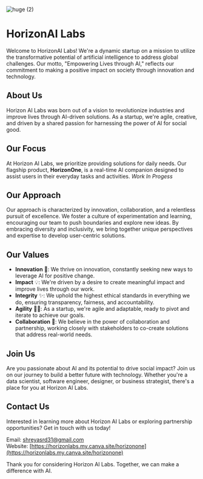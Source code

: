 ![huge (2)](https://github.com/HorizonAILabs/.github/assets/84516626/5c397111-d78c-4291-bcd2-e33db11876a0)
# HorizonAI Labs
Welcome to HorizonAI Labs! We're a dynamic startup on a mission to utilize the transformative potential of artificial intelligence to address global challenges. Our motto, "Empowering Lives through AI," reflects our commitment to making a positive impact on society through innovation and technology.

## About Us

Horizon AI Labs was born out of a vision to revolutionize industries and improve lives through AI-driven solutions. As a startup, we're agile, creative, and driven by a shared passion for harnessing the power of AI for social good.

## Our Focus

At Horizon AI Labs, we prioritize providing solutions for daily needs. Our flagship product, **HorizonOne**, is a real-time AI companion designed to assist users in their everyday tasks and activities. *Work In Progess*

## Our Approach

Our approach is characterized by innovation, collaboration, and a relentless pursuit of excellence. We foster a culture of experimentation and learning, encouraging our team to push boundaries and explore new ideas. By embracing diversity and inclusivity, we bring together unique perspectives and expertise to develop user-centric solutions.

## Our Values

- **Innovation** 🚀: We thrive on innovation, constantly seeking new ways to leverage AI for positive change.
- **Impact** 💡: We're driven by a desire to create meaningful impact and improve lives through our work.
- **Integrity** ✨: We uphold the highest ethical standards in everything we do, ensuring transparency, fairness, and accountability.
- **Agility** 🏃‍♂️: As a startup, we're agile and adaptable, ready to pivot and iterate to achieve our goals.
- **Collaboration** 🤝: We believe in the power of collaboration and partnership, working closely with stakeholders to co-create solutions that address real-world needs.

## Join Us

Are you passionate about AI and its potential to drive social impact? Join us on our journey to build a better future with technology. Whether you're a data scientist, software engineer, designer, or business strategist, there's a place for you at Horizon AI Labs.

## Contact Us

Interested in learning more about Horizon AI Labs or exploring partnership opportunities? Get in touch with us today!

Email: shreyasrd31@gmail.com  
Website: [https://horizonlabs.my.canva.site/horizonone](https://horizonlabs.my.canva.site/horizonone)

Thank you for considering Horizon AI Labs. Together, we can make a difference with AI.
